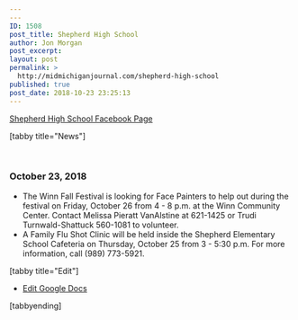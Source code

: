 ```yaml
---
---
ID: 1508
post_title: Shepherd High School
author: Jon Morgan
post_excerpt:
layout: post
permalink: >
  http://midmichiganjournal.com/shepherd-high-school
published: true
post_date: 2018-10-23 23:25:13
---
```

<a href="https://www.facebook.com/shepherdmihs/">Shepherd High School Facebook Page</a>

[tabby title="News"]

&nbsp;
<h3>October 23, 2018</h3>
<ul>
 	<li>The Winn Fall Festival is looking for Face Painters to help out during the festival on Friday, October 26 from 4 - 8 p.m. at the Winn Community Center. Contact Melissa Pieratt VanAlstine at 621-1425 or Trudi Turnwald-Shattuck 560-1081 to volunteer.</li>
 	<li>A Family Flu Shot Clinic will be held inside the Shepherd Elementary School Cafeteria on Thursday, October 25 from 3 - 5:30 p.m. For more information, call (989) 773-5921.</li>
</ul>
[tabby title="Edit"]
<ul>
 	<li><a href="https://docs.google.com/document/d/1-PtBUncB2zmT-PJBqq4IxAzoMU98oi7CSzRvnlkjXLY/edit?usp=sharing">Edit Google Docs</a></li>
</ul>
[tabbyending]